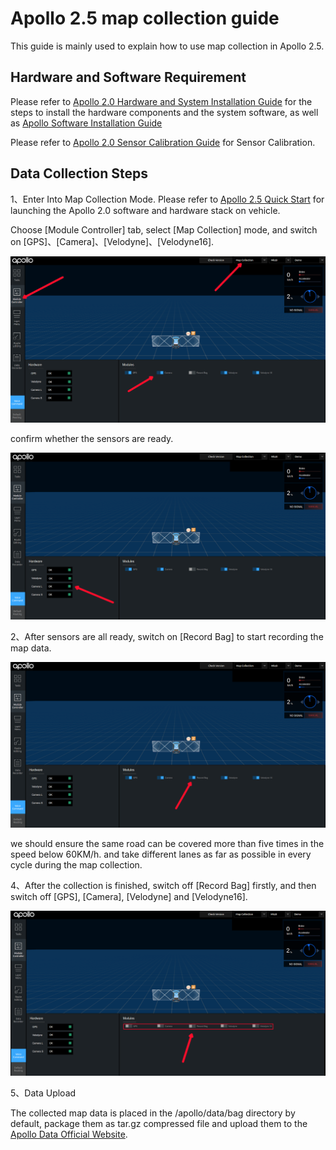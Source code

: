 # Apollo 2.5 map collection guide

This guide is mainly used to explain how to use map collection in Apollo 2.5.

## Hardware and Software Requirement
Please refer to
[Apollo 2.0 Hardware and System Installation Guide](https://github.com/ApolloAuto/apollo/blob/master/docs/quickstart/apollo_2_0_hardware_system_installation_guide%20v1.md)
for the steps to install the hardware components and the system software, as well as
[Apollo Software Installation Guide](https://github.com/ApolloAuto/apollo/blob/master/docs/quickstart/apollo_software_installation_guide.md)

Please refer to
[Apollo 2.0 Sensor Calibration Guide](https://github.com/ApolloAuto/apollo/blob/master/docs/quickstart/apollo_2_0_sensor_calibration_guide_cn.md)
for Sensor Calibration.


## Data Collection Steps
1、Enter Into Map Collection Mode.
Please refer to
[Apollo 2.5 Quick Start](https://github.com/ApolloAuto/apollo/blob/master/docs/quickstart/apollo_2_0_quick_start_cn.md)
for launching the Apollo 2.0 software and hardware stack on vehicle.

Choose [Module Controller] tab, select [Map Collection] mode, and switch on [GPS]、[Camera]、[Velodyne]、[Velodyne16].

![](images/map_collection_mode/map_collection_sensor_open.png)

confirm whether the sensors are ready.

![](images/map_collection_mode/map_collection_sensor_check.png)

2、After sensors are all ready, switch on [Record Bag] to start recording the map data.

![](images/map_collection_mode/map_collection_sensor_start_record.png)

we should ensure the same road can be covered more than five times in the speed below 60KM/h. and take different lanes as far as possible in every cycle during the map collection.

4、After the collection is finished, switch off [Record Bag] firstly, and then switch off [GPS], [Camera], [Velodyne] and [Velodyne16].

![](images/map_collection_mode/map_collection_sensor_stop_record.png)

5、Data Upload

The collected map data is placed in the /apollo/data/bag directory by default, package them as tar.gz compressed file and upload them to the [Apollo Data Official Website](http://apollo.baidu.com:8800/hd_map_intro?locale=en-us).